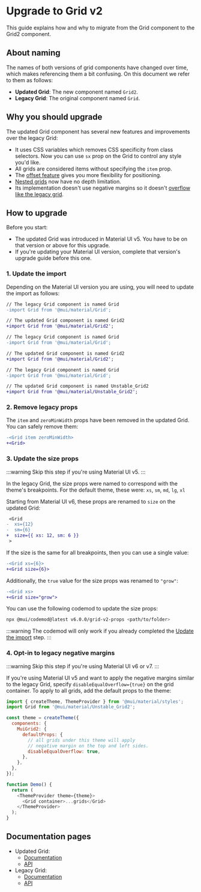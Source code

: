 # Upgrade to Grid v2

<p class="description">This guide explains how and why to migrate from the Grid component to the Grid2 component.</p>

## About naming

The names of both versions of grid components have changed over time, which makes referencing them a bit confusing.
On this document we refer to them as follows:

- **Updated Grid**: The new component named `Grid2`.
- **Legacy Grid**: The original component named `Grid`.

## Why you should upgrade

The updated Grid component has several new features and improvements over the legacy Grid:

- It uses CSS variables which removes CSS specificity from class selectors.
  Now you can use `sx` prop on the Grid to control any style you'd like.
- All grids are considered items without specifying the `item` prop.
- The [offset feature](/material-ui/react-grid2/#offset) gives you more flexibility for positioning.
- [Nested grids](/material-ui/react-grid2/#nested-grid) now have no depth limitation.
- Its implementation doesn't use negative margins so it doesn't [overflow like the legacy grid](/material-ui/react-grid/#negative-margin).

## How to upgrade

Before you start:

- The updated Grid was introduced in Material UI v5. You have to be on that version or above for this upgrade.
- If you're updating your Material UI version, complete that version's upgrade guide before this one.

### 1. Update the import

Depending on the Material UI version you are using, you will need to update the import as follows:

<codeblock storageKey="material-ui-version">

```diff v7
// The legacy Grid component is named Grid
-import Grid from '@mui/material/Grid';

// The updated Grid component is named Grid2
+import Grid from '@mui/material/Grid2';

```

```diff v6
// The legacy Grid component is named Grid
-import Grid from '@mui/material/Grid';

// The updated Grid component is named Grid2
+import Grid from '@mui/material/Grid2';
```

```diff v5
// The legacy Grid component is named Grid
-import Grid from '@mui/material/Grid';

// The updated Grid component is named Unstable_Grid2
+import Grid from '@mui/material/Unstable_Grid2';
```

</codeblock>

### 2. Remove legacy props

The `item` and `zeroMinWidth` props have been removed in the updated Grid.
You can safely remove them:

```diff
-<Grid item zeroMinWidth>
+<Grid>
```

### 3. Update the size props

:::warning
Skip this step if you're using Material UI v5.
:::

In the legacy Grid, the size props were named to correspond with the theme's breakpoints.
For the default theme, these were: `xs`, `sm`, `md`, `lg`, `xl`

Starting from Material UI v6, these props are renamed to `size` on the updated Grid:

```diff
 <Grid
-  xs={12}
-  sm={6}
+  size={{ xs: 12, sm: 6 }}
 >
```

If the size is the same for all breakpoints, then you can use a single value:

```diff
-<Grid xs={6}>
+<Grid size={6}>
```

Additionally, the `true` value for the size props was renamed to `"grow"`:

```diff
-<Grid xs>
+<Grid size="grow">
```

You can use the following codemod to update the size props:

```bash v6
npx @mui/codemod@latest v6.0.0/grid-v2-props <path/to/folder>
```

:::warning
The codemod will only work if you already completed the [Update the import](#update-the-import) step.
:::

### 4. Opt-in to legacy negative margins

:::warning
Skip this step if you're using Material UI v6 or v7.
:::

If you're using Material UI v5 and want to apply the negative margins similar to the legacy Grid, specify `disableEqualOverflow={true}` on the grid container.
To apply to all grids, add the default props to the theme:

```js
import { createTheme, ThemeProvider } from '@mui/material/styles';
import Grid from '@mui/material/Unstable_Grid2';

const theme = createTheme({
  components: {
    MuiGrid2: {
      defaultProps: {
        // all grids under this theme will apply
        // negative margin on the top and left sides.
        disableEqualOverflow: true,
      },
    },
  },
});

function Demo() {
  return (
    <ThemeProvider theme={theme}>
      <Grid container>...grids</Grid>
    </ThemeProvider>
  );
}
```

## Documentation pages

- Updated Grid:
  - [Documentation](/material-ui/react-grid2/)
  - [API](/material-ui/api/grid-2/)
- Legacy Grid:
  - [Documentation](/material-ui/react-grid/)
  - [API](/material-ui/api/grid/)
